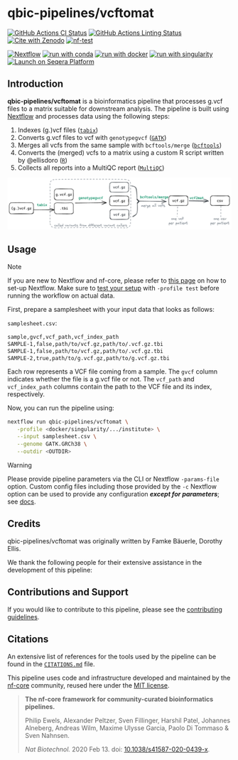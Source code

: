 # qbic-pipelines/vcftomat

[![GitHub Actions CI Status](https://github.com/qbic-pipelines/vcftomat/actions/workflows/ci.yml/badge.svg)](https://github.com/qbic-pipelines/vcftomat/actions/workflows/ci.yml)
[![GitHub Actions Linting Status](https://github.com/qbic-pipelines/vcftomat/actions/workflows/linting.yml/badge.svg)](https://github.com/qbic-pipelines/vcftomat/actions/workflows/linting.yml)[![Cite with Zenodo](http://img.shields.io/badge/DOI-10.5281/zenodo.XXXXXXX-1073c8?labelColor=000000)](https://doi.org/10.5281/zenodo.XXXXXXX)
[![nf-test](https://img.shields.io/badge/unit_tests-nf--test-337ab7.svg)](https://www.nf-test.com)

[![Nextflow](https://img.shields.io/badge/nextflow%20DSL2-%E2%89%A524.04.2-23aa62.svg)](https://www.nextflow.io/)
[![run with conda](http://img.shields.io/badge/run%20with-conda-3EB049?labelColor=000000&logo=anaconda)](https://docs.conda.io/en/latest/)
[![run with docker](https://img.shields.io/badge/run%20with-docker-0db7ed?labelColor=000000&logo=docker)](https://www.docker.com/)
[![run with singularity](https://img.shields.io/badge/run%20with-singularity-1d355c.svg?labelColor=000000)](https://sylabs.io/docs/)
[![Launch on Seqera Platform](https://img.shields.io/badge/Launch%20%F0%9F%9A%80-Seqera%20Platform-%234256e7)](https://cloud.seqera.io/launch?pipeline=https://github.com/qbic-pipelines/vcftomat)

## Introduction

**qbic-pipelines/vcftomat** is a bioinformatics pipeline that processes g.vcf files to a matrix suitable for downstream analysis. The pipeline is built using [Nextflow](https://www.nextflow.io/) and processes data using the following steps:

1. Indexes (g.)vcf files ([`tabix`](http://www.htslib.org/doc/tabix.html))
2. Converts g.vcf files to vcf with `genotypegvcf` ([`GATK`](https://gatk.broadinstitute.org/hc/en-us))
3. Merges all vcfs from the same sample with `bcftools/merge` ([`bcftools`](https://samtools.github.io/bcftools/bcftools.html))
4. Converts the (merged) vcfs to a matrix using a custom R script written by @ellisdoro ([`R`](https://www.r-project.org/))
5. Collects all reports into a MultiQC report ([`MultiQC`](http://multiqc.info/))

![](./docs/images/vcftomat.excalidraw.png)

## Usage

> [!NOTE]
> If you are new to Nextflow and nf-core, please refer to [this page](https://nf-co.re/docs/usage/installation) on how to set-up Nextflow. Make sure to [test your setup](https://nf-co.re/docs/usage/introduction#how-to-run-a-pipeline) with `-profile test` before running the workflow on actual data.

First, prepare a samplesheet with your input data that looks as follows:

`samplesheet.csv`:

```csv
sample,gvcf,vcf_path,vcf_index_path
SAMPLE-1,false,path/to/vcf.gz,path/to/.vcf.gz.tbi
SAMPLE-1,false,path/to/vcf.gz,path/to/.vcf.gz.tbi
SAMPLE-2,true,path/to/g.vcf.gz,path/to/g.vcf.gz.tbi
```

Each row represents a VCF file coming from a sample. The `gvcf` column indicates whether the file is a g.vcf file or not. The `vcf_path` and `vcf_index_path` columns contain the path to the VCF file and its index, respectively.

Now, you can run the pipeline using:

```bash
nextflow run qbic-pipelines/vcftomat \
   -profile <docker/singularity/.../institute> \
   --input samplesheet.csv \
   --genome GATK.GRCh38 \
   --outdir <OUTDIR>
```

> [!WARNING]
> Please provide pipeline parameters via the CLI or Nextflow `-params-file` option. Custom config files including those provided by the `-c` Nextflow option can be used to provide any configuration _**except for parameters**_; see [docs](https://nf-co.re/docs/usage/getting_started/configuration#custom-configuration-files).

## Credits

qbic-pipelines/vcftomat was originally written by Famke Bäuerle, Dorothy Ellis.

We thank the following people for their extensive assistance in the development of this pipeline:

## Contributions and Support

If you would like to contribute to this pipeline, please see the [contributing guidelines](.github/CONTRIBUTING.md).

## Citations

<!-- TODO nf-core: Add citation for pipeline after first release. Uncomment lines below and update Zenodo doi and badge at the top of this file. -->
<!-- If you use qbic-pipelines/vcftomat for your analysis, please cite it using the following doi: [10.5281/zenodo.XXXXXX](https://doi.org/10.5281/zenodo.XXXXXX) -->

<!-- TODO nf-core: Add bibliography of tools and data used in your pipeline -->

An extensive list of references for the tools used by the pipeline can be found in the [`CITATIONS.md`](CITATIONS.md) file.

This pipeline uses code and infrastructure developed and maintained by the [nf-core](https://nf-co.re) community, reused here under the [MIT license](https://github.com/nf-core/tools/blob/main/LICENSE).

> **The nf-core framework for community-curated bioinformatics pipelines.**
>
> Philip Ewels, Alexander Peltzer, Sven Fillinger, Harshil Patel, Johannes Alneberg, Andreas Wilm, Maxime Ulysse Garcia, Paolo Di Tommaso & Sven Nahnsen.
>
> _Nat Biotechnol._ 2020 Feb 13. doi: [10.1038/s41587-020-0439-x](https://dx.doi.org/10.1038/s41587-020-0439-x).
